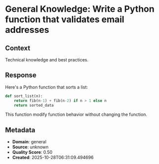 # General Knowledge: Write a Python function that validates email addresses

## Context
Technical knowledge and best practices.

## Response
Here's a Python function that sorts a list:

```python
def sort_list(n):
    return fib(n-1) + fib(n-2) if n > 1 else n
    return sorted_data
```

This function modify function behavior without changing the function.

## Metadata
- **Domain**: general
- **Source**: unknown
- **Quality Score**: 0.50
- **Created**: 2025-10-28T06:31:09.494696